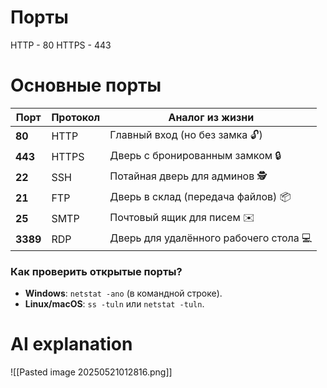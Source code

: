 # Порты
HTTP - 80
HTTPS - 443

# Основные порты

|Порт|Протокол|Аналог из жизни|
|---|---|---|
|**80**|HTTP|Главный вход (но без замка 🔓)|
|**443**|HTTPS|Дверь с бронированным замком 🔒|
|**22**|SSH|Потайная дверь для админов 🕵️|
|**21**|FTP|Дверь в склад (передача файлов) 📦|
|**25**|SMTP|Почтовый ящик для писем ✉️|
|**3389**|RDP|Дверь для удалённого рабочего стола 💻|

### **Как проверить открытые порты?**

- **Windows**: `netstat -ano` (в командной строке).
- **Linux/macOS**: `ss -tuln` или `netstat -tuln`.
# AI explanation
![[Pasted image 20250521012816.png]]

